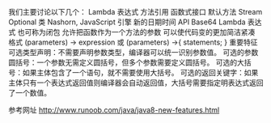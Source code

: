 我们主要讨论以下几个：
	Lambda 表达式
	方法引用
	函数式接口
	默认方法
	Stream
	Optional 类
	Nashorn, JavaScript 引擎
	新的日期时间 API
	Base64
Lambda 表达式
	也可称为闭包 允许把函数作为一个方法的参数 可以使代码变的更加简洁紧凑
	格式
		(parameters) -> expression
		或
		(parameters) ->{ statements; }
	重要特征
		可选类型声明：不需要声明参数类型，编译器可以统一识别参数值。
		可选的参数圆括号：一个参数无需定义圆括号，但多个参数需要定义圆括号。
		可选的大括号：如果主体包含了一个语句，就不需要使用大括号。
		可选的返回关键字：如果主体只有一个表达式返回值则编译器会自动返回值，大括号需要指定明表达式返回了一个数值。




参考网址
	http://www.runoob.com/java/java8-new-features.html



